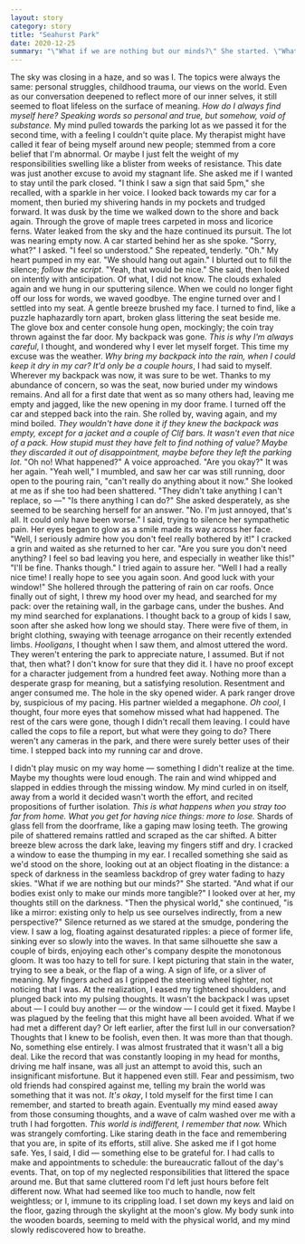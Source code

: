 ```yaml
---
layout: story
category: story
title: "Seahurst Park"
date: 2020-12-25
summary: "\"What if we are nothing but our minds?\" She started. \"What if our bodies exist only to make our minds more tangible, and...\""
---
```


The sky was closing in a haze, and so was I.
	The topics were always the same: personal struggles, childhood trauma, our views on the world. Even as our conversation deepened to reflect more of our inner selves, it still seemed to float lifeless on the surface of meaning. <i>How do I always find myself here? Speaking words so personal and true, but somehow, void of substance.</i>
	My mind pulled towards the parking lot as we passed it for the second time, with a feeling I couldn't quite place. My therapist might have called it fear of being myself around new people; stemmed from a core belief that I'm abnormal. Or maybe I just felt the weight of my responsibilities swelling like a blister from weeks of resistance. This date was just another excuse to avoid my stagnant life.
	She asked me if I wanted to stay until the park closed. "I think I saw a sign that said 5pm," she recalled, with a sparkle in her voice.
	I looked back towards my car for a moment, then buried my shivering hands in my pockets and trudged forward.
	It was dusk by the time we walked down to the shore and back again. Through the grove of maple trees carpeted in moss and licorice ferns. Water leaked from the sky and the haze continued its pursuit. The lot was nearing empty now.
	A car started behind her as she spoke.
	"Sorry, what?" I asked.
	"I feel so understood." She repeated, tenderly.
	"Oh." My heart pumped in my ear. "We should hang out again." I blurted out to fill the silence; <i>follow the script</i>.
	"Yeah, that would be nice." She said, then looked on intently with anticipation. Of what, I did not know.
	The clouds exhaled again and we hung in our sputtering silence. When we could no longer fight off our loss for words, we waved goodbye.
    The engine turned over and I settled into my seat. A gentle breeze brushed my face. I turned to find, like a puzzle haphazardly torn apart, broken glass littering the seat beside me. The glove box and center console hung open, mockingly; the coin tray thrown against the far door. My backpack was gone.
	<i>This is why I'm always careful</i>, I thought, and wondered why I ever let myself forget. This time my excuse was the weather. <i>Why bring my backpack into the rain, when I could keep it dry in my car? It'd only be a couple hours</i>, I had said to myself.
	Wherever my backpack was now, it was sure to be wet. Thanks to my abundance of concern, so was the seat, now buried under my windows remains. And all for a first date that went as so many others had, leaving me empty and jagged, like the new opening in my door frame.
	I turned off the car and stepped back into the rain. She rolled by, waving again, and my mind boiled.
	<i>They wouldn't have done it if they knew the backpack was empty, except for a jacket and a couple of Clif bars. It wasn't even that nice of a pack. How stupid must they have felt to find nothing of value? Maybe they discarded it out of disappointment, maybe before they left the parking lot.</i>
	"Oh no! What happened?" A voice approached. "Are you okay?"
	It was her again.
	"Yeah well," I mumbled, and saw her car was still running, door open to the pouring rain, "can't really do anything about it now."
	She looked at me as if she too had been shattered.
	"They didn't take anything I can't replace, so —"
	"Is there anything I can do?" She asked desperately, as she seemed to be searching herself for an answer.
	"No. I'm just annoyed, that's all. It could only have been worse." I said, trying to silence her sympathetic pain.
	Her eyes began to glow as a smile made its way across her face. "Well, I seriously admire how you don't feel really bothered by it!"
	I cracked a grin and waited as she returned to her car.
	"Are you sure you don't need anything? I feel so bad leaving you here, and especially in weather like this!"
	"I'll be fine. Thanks though." I tried again to assure her.
	"Well I had a really nice time! I really hope to see you again soon. And good luck with your window!" She hollered through the pattering of rain on car roofs.
	Once finally out of sight, I threw my hood over my head, and searched for my pack: over the retaining wall, in the garbage cans, under the bushes. And my mind searched for explanations.
	I thought back to a group of kids I saw, soon after she asked how long we should stay. There were five of them, in bright clothing, swaying with teenage arrogance on their recently extended limbs. <i>Hooligans</i>, I thought when I saw them, and almost uttered the word. They weren't entering the park to appreciate nature, I assumed. But if not that, then what?
	I don't know for sure that they did it. I have no proof except for a character judgement from a hundred feet away. Nothing more than a desperate grasp for meaning, but a satisfying resolution. Resentment and anger consumed me.
	The hole in the sky opened wider. A park ranger drove by, suspicious of my pacing. His partner wielded a megaphone. <i>Oh cool</i>, I thought, four more eyes that somehow missed what had happened. The rest of the cars were gone, though I didn't recall them leaving. I could have called the cops to file a report, but what were they going to do? There weren't any cameras in the park, and there were surely better uses of their time. I stepped back into my running car and drove.

<span class="words-section-break"></span>

I didn't play music on my way home — something I didn't realize at the time. Maybe my thoughts were loud enough. The rain and wind whipped and slapped in eddies through the missing window. My mind curled in on itself, away from a world it decided wasn't worth the effort, and recited propositions of further isolation. <i>This is what happens when you stray too far from home. What you get for having nice things: more to lose.</i>
	Shards of glass fell from the doorframe, like a gaping maw losing teeth. The growing pile of shattered remains rattled and scraped as the car shifted. A bitter breeze blew across the dark lake, leaving my fingers stiff and dry. I cracked a window to ease the thumping in my ear.
	I recalled something she said as we'd stood on the shore, looking out at an object floating in the distance: a speck of darkness in the seamless backdrop of grey water fading to hazy skies.
	"What if we are nothing but our minds?" She started. "And what if our bodies exist only to make our minds more tangible?"
    I looked over at her, my thoughts still on the darkness.
    "Then the physical world," she continued, "is like a mirror: existing only to help us see ourselves indirectly, from a new perspective?"
	Silence returned as we stared at the smudge, pondering the view.
	I saw a log, floating against desaturated ripples: a piece of former life, sinking ever so slowly into the waves. In that same silhouette she saw a couple of birds, enjoying each other's company despite the monotonous gloom.
	It was too hazy to tell for sure.
	I kept picturing that stain in the water, trying to see a beak, or the flap of a wing. A sign of life, or a sliver of meaning.
	My fingers ached as I gripped the steering wheel tighter, not noticing that I was. At the realization, I eased my tightened shoulders, and plunged back into my pulsing thoughts.
	It wasn't the backpack I was upset about — I could buy another — or the window — I could get it fixed. Maybe I was plagued by the feeling that this might have all been avoided. What if we had met a different day? Or left earlier, after the first lull in our conversation? Thoughts that I knew to be foolish, even then. It was more than that though. No, something else entirely. I was almost frustrated that it wasn't all a big deal. Like the record that was constantly looping in my head for months, driving me half insane, was all just an attempt to avoid this, such an insignificant misfortune. But it happened even still. Fear and pessimism, two old friends had conspired against me, telling my brain the world was something that it was not.
	<i>It's okay</i>, I told myself for the first time I can remember, and started to breath again.
	Eventually my mind eased away from those consuming thoughts, and a wave of calm washed over me with a truth I had forgotten. <i>This world is indifferent, I remember that now.</i> Which was strangely comforting. Like staring death in the face and remembering that you are, in spite of its efforts, still alive.
	She asked me if I got home safe. Yes, I said, I did — something else to be grateful for.
	I had calls to make and appointments to schedule: the bureaucratic fallout of the day's events. That, on top of my neglected responsibilities that littered the space around me. But that same cluttered room I'd left just hours before felt different now. What had seemed like too much to handle, now felt weightless; or I, immune to its crippling load. I set down my keys and laid on the floor, gazing through the skylight at the moon's glow. My body sunk into the wooden boards, seeming to meld with the physical world, and my mind slowly rediscovered how to breathe.
